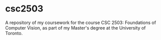 # csc2503

A repository of my coursework for the course CSC 2503: Foundations of Computer Vision, as part of my Master's degree at the University of Toronto.

